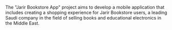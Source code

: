 The "Jarir Bookstore App" project aims to develop a mobile application that includes creating a shopping experience for Jarir Bookstore users, a leading Saudi company in the field of selling books and educational electronics in the Middle East.

